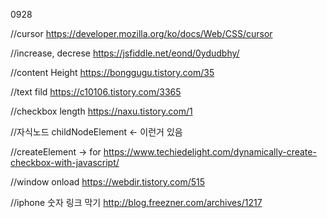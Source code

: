 0928

//cursor
https://developer.mozilla.org/ko/docs/Web/CSS/cursor

//increase, decrese
https://jsfiddle.net/eond/0ydudbhy/

//content Height
https://bonggugu.tistory.com/35

//text fild
https://c10106.tistory.com/3365

//checkbox length
https://naxu.tistory.com/1

//자식노드
childNodeElement <- 이런거 있음

//createElement -> for
https://www.techiedelight.com/dynamically-create-checkbox-with-javascript/

//window onload
https://webdir.tistory.com/515

//iphone 숫자 링크 막기
http://blog.freezner.com/archives/1217
